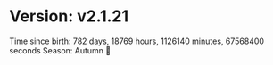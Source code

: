# Version: v2.1.21
Time since birth: 782 days, 18769 hours, 1126140 minutes, 67568400 seconds
Season: Autumn 🍁
